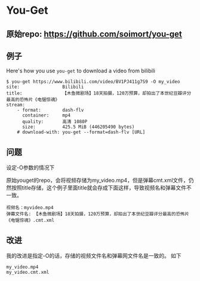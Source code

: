 # You-Get
## 原始repo: https://github.com/soimort/you-get

## 例子

Here's how you use `you-get` to download a video from bilibili

```console
$ you-get https://www.bilibili.com/video/BV1PJ411g7S9 -O my_video
site:                Bilibili
title:               【木鱼微剧场】18天拍摄，120万预算，却拍出了本世纪豆瓣评分最高的恐怖片《电锯惊魂》
stream:
    - format:        dash-flv
      container:     mp4
      quality:       高清 1080P
      size:          425.5 MiB (446205490 bytes)
    # download-with: you-get --format=dash-flv [URL]
```

## 问题
设定-O参数的情况下

原始youget的repo，会将视频存储为my_video.mp4，但是弹幕cmt.xml文件，仍然按照title存储，这个例子里面title就会存成下面这样，导致视频名和弹幕文件不一致。
```
视频名：myvideo.mp4
弹幕文件名: 【木鱼微剧场】18天拍摄，120万预算，却拍出了本世纪豆瓣评分最高的恐怖片《电锯惊魂》.cmt.xml
```

## 改进
我的改进是指定-O的话，存储的视频文件名和弹幕网文件名是一致的。 如下
```
my_video.mp4
my_video.cmt.xml
```
